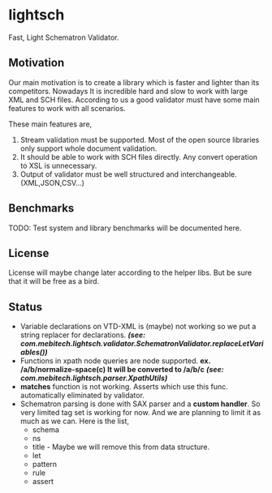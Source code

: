 lightsch
========

Fast, Light Schematron Validator.

Motivation
----------
Our main motivation is to create a library which is faster and lighter than its competitors. Nowadays It is incredible hard and slow to work with large XML and SCH files. According to us a good validator must have some main features to work with all scenarios.

These main features are,

1. Stream validation must be supported. Most of the open source libraries only support whole document validation.
2. It should be able to work with SCH files directly. Any convert operation to XSL is unnecessary.
3. Output of validator must be well structured and interchangeable. (XML,JSON,CSV...)

Benchmarks
----------
TODO: Test system and library benchmarks will be documented here.


License
----------
License will maybe change later according to the helper libs. But be sure that it will be free as a bird.


Status
----------
* Variable declarations on VTD-XML is  (maybe) not working so we put a string replacer for *<let>* declarations. __*(see: com.mebitech.lightsch.validator.SchematronValidator.replaceLetVariables())*__
* Functions in xpath node queries are node supported. **ex. /a/b/normalize-space(c) It will be converted to /a/b/c** __*(see: com.mebitech.lightsch.parser.XpathUtils)*__
* **matches** function is not working. Asserts which use this func. automatically eliminated by validator. 
* Schematron parsing is done with  SAX parser and a **custom handler**. So very limited tag set is working for now. And we are planning to limit it as much as we can.
Here is the list,
  * schema
  * ns
  * title - Maybe we will remove this from data structure.
  * let
  * pattern
  * rule
  * assert

